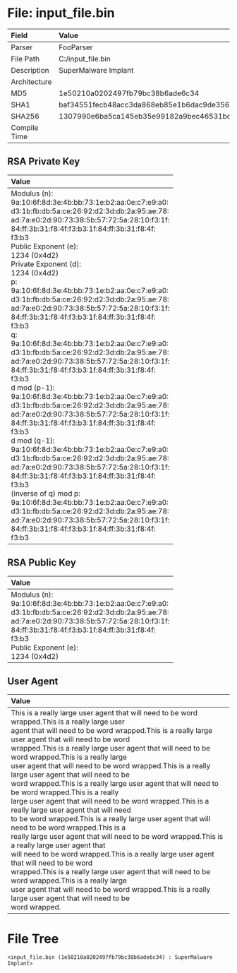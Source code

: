 # File: input_file.bin
| Field        | Value                                                            |
|:-------------|:-----------------------------------------------------------------|
| Parser       | FooParser                                                        |
| File Path    | C:/input_file.bin                                                |
| Description  | SuperMalware Implant                                             |
| Architecture |                                                                  |
| MD5          | 1e50210a0202497fb79bc38b6ade6c34                                 |
| SHA1         | baf34551fecb48acc3da868eb85e1b6dac9de356                         |
| SHA256       | 1307990e6ba5ca145eb35e99182a9bec46531bc54ddf656a602c780fa0240dee |
| Compile Time |                                                                  |

## RSA Private Key
| Value                                                                                                                                                                                                                                                                                                                                                                                                                                                                                                                                                                                                                                                                                                                                                                                                                                                                                                                                                                                                                                                                                                                                                                                                                                                                                                                                                                                                                                                                                                                                                                                |
|:-------------------------------------------------------------------------------------------------------------------------------------------------------------------------------------------------------------------------------------------------------------------------------------------------------------------------------------------------------------------------------------------------------------------------------------------------------------------------------------------------------------------------------------------------------------------------------------------------------------------------------------------------------------------------------------------------------------------------------------------------------------------------------------------------------------------------------------------------------------------------------------------------------------------------------------------------------------------------------------------------------------------------------------------------------------------------------------------------------------------------------------------------------------------------------------------------------------------------------------------------------------------------------------------------------------------------------------------------------------------------------------------------------------------------------------------------------------------------------------------------------------------------------------------------------------------------------------|
| Modulus (n):<br>    9a:10:6f:8d:3e:4b:bb:73:1e:b2:aa:0e:c7:e9:a0:<br>    d3:1b:fb:db:5a:ce:26:92:d2:3d:db:2a:95:ae:78:<br>    ad:7a:e0:2d:90:73:38:5b:57:72:5a:28:10:f3:1f:<br>    84:ff:3b:31:f8:4f:f3:b3:1f:84:ff:3b:31:f8:4f:<br>    f3:b3<br>Public Exponent (e):<br>    1234 (0x4d2)<br>Private Exponent (d):<br>    1234 (0x4d2)<br>p:<br>    9a:10:6f:8d:3e:4b:bb:73:1e:b2:aa:0e:c7:e9:a0:<br>    d3:1b:fb:db:5a:ce:26:92:d2:3d:db:2a:95:ae:78:<br>    ad:7a:e0:2d:90:73:38:5b:57:72:5a:28:10:f3:1f:<br>    84:ff:3b:31:f8:4f:f3:b3:1f:84:ff:3b:31:f8:4f:<br>    f3:b3<br>q:<br>    9a:10:6f:8d:3e:4b:bb:73:1e:b2:aa:0e:c7:e9:a0:<br>    d3:1b:fb:db:5a:ce:26:92:d2:3d:db:2a:95:ae:78:<br>    ad:7a:e0:2d:90:73:38:5b:57:72:5a:28:10:f3:1f:<br>    84:ff:3b:31:f8:4f:f3:b3:1f:84:ff:3b:31:f8:4f:<br>    f3:b3<br>d mod (p-1):<br>    9a:10:6f:8d:3e:4b:bb:73:1e:b2:aa:0e:c7:e9:a0:<br>    d3:1b:fb:db:5a:ce:26:92:d2:3d:db:2a:95:ae:78:<br>    ad:7a:e0:2d:90:73:38:5b:57:72:5a:28:10:f3:1f:<br>    84:ff:3b:31:f8:4f:f3:b3:1f:84:ff:3b:31:f8:4f:<br>    f3:b3<br>d mod (q-1):<br>    9a:10:6f:8d:3e:4b:bb:73:1e:b2:aa:0e:c7:e9:a0:<br>    d3:1b:fb:db:5a:ce:26:92:d2:3d:db:2a:95:ae:78:<br>    ad:7a:e0:2d:90:73:38:5b:57:72:5a:28:10:f3:1f:<br>    84:ff:3b:31:f8:4f:f3:b3:1f:84:ff:3b:31:f8:4f:<br>    f3:b3<br>(inverse of q) mod p:<br>    9a:10:6f:8d:3e:4b:bb:73:1e:b2:aa:0e:c7:e9:a0:<br>    d3:1b:fb:db:5a:ce:26:92:d2:3d:db:2a:95:ae:78:<br>    ad:7a:e0:2d:90:73:38:5b:57:72:5a:28:10:f3:1f:<br>    84:ff:3b:31:f8:4f:f3:b3:1f:84:ff:3b:31:f8:4f:<br>    f3:b3<br> |

## RSA Public Key
| Value                                                                                                                                                                                                                                                                                         |
|:----------------------------------------------------------------------------------------------------------------------------------------------------------------------------------------------------------------------------------------------------------------------------------------------|
| Modulus (n):<br>    9a:10:6f:8d:3e:4b:bb:73:1e:b2:aa:0e:c7:e9:a0:<br>    d3:1b:fb:db:5a:ce:26:92:d2:3d:db:2a:95:ae:78:<br>    ad:7a:e0:2d:90:73:38:5b:57:72:5a:28:10:f3:1f:<br>    84:ff:3b:31:f8:4f:f3:b3:1f:84:ff:3b:31:f8:4f:<br>    f3:b3<br>Public Exponent (e):<br>    1234 (0x4d2)<br> |

## User Agent
| Value                                                                                                                                                                                                                                                                                                                                                                                                                                                                                                                                                                                                                                                                                                                                                                                                                                                                                                                                                                                                                                                                                                                                                             |
|:------------------------------------------------------------------------------------------------------------------------------------------------------------------------------------------------------------------------------------------------------------------------------------------------------------------------------------------------------------------------------------------------------------------------------------------------------------------------------------------------------------------------------------------------------------------------------------------------------------------------------------------------------------------------------------------------------------------------------------------------------------------------------------------------------------------------------------------------------------------------------------------------------------------------------------------------------------------------------------------------------------------------------------------------------------------------------------------------------------------------------------------------------------------|
| This is a really large user agent that will need to be word wrapped.This is a really large user<br>agent that will need to be word wrapped.This is a really large user agent that will need to be word<br>wrapped.This is a really large user agent that will need to be word wrapped.This is a really large<br>user agent that will need to be word wrapped.This is a really large user agent that will need to be<br>word wrapped.This is a really large user agent that will need to be word wrapped.This is a really<br>large user agent that will need to be word wrapped.This is a really large user agent that will need<br>to be word wrapped.This is a really large user agent that will need to be word wrapped.This is a<br>really large user agent that will need to be word wrapped.This is a really large user agent that<br>will need to be word wrapped.This is a really large user agent that will need to be word<br>wrapped.This is a really large user agent that will need to be word wrapped.This is a really large<br>user agent that will need to be word wrapped.This is a really large user agent that will need to be<br>word wrapped. |

# File Tree
```
<input_file.bin (1e50210a0202497fb79bc38b6ade6c34) : SuperMalware Implant>
```

